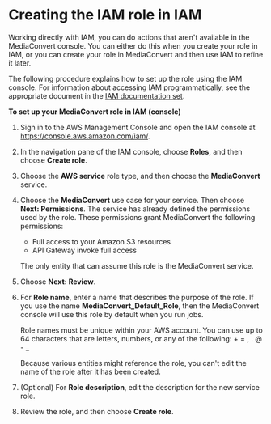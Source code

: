 # Creating the IAM role in IAM<a name="creating-the-iam-role-in-iam"></a>

Working directly with IAM, you can do actions that aren't available in the MediaConvert console\. You can either do this when you create your role in IAM, or you can create your role in MediaConvert and then use IAM to refine it later\.

The following procedure explains how to set up the role using the IAM console\. For information about accessing IAM programmatically, see the appropriate document in the [IAM documentation set](https://docs.aws.amazon.com/iam/)\.

**To set up your MediaConvert role in IAM \(console\)**

1. Sign in to the AWS Management Console and open the IAM console at [https://console\.aws\.amazon\.com/iam/](https://console.aws.amazon.com/iam/)\.

1. In the navigation pane of the IAM console, choose **Roles**, and then choose **Create role**\.

1. Choose the **AWS service** role type, and then choose the **MediaConvert** service\.

1. Choose the **MediaConvert** use case for your service\. Then choose **Next: Permissions**\. The service has already defined the permissions used by the role\. These permissions grant MediaConvert the following permissions:
   + Full access to your Amazon S3 resources
   + API Gateway invoke full access

   The only entity that can assume this role is the MediaConvert service\.

1. Choose **Next: Review**\.

1. For **Role name**, enter a name that describes the purpose of the role\. If you use the name **MediaConvert\_Default\_Role**, then the MediaConvert console will use this role by default when you run jobs\.

   Role names must be unique within your AWS account\. You can use up to 64 characters that are letters, numbers, or any of the following: \+ = , \. @ \- \_

   Because various entities might reference the role, you can't edit the name of the role after it has been created\.

1. \(Optional\) For **Role description**, edit the description for the new service role\.

1. Review the role, and then choose **Create role**\.